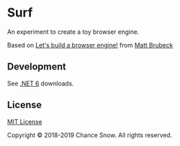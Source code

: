 # Surf

An experiment to create a toy browser engine.

Based on [Let's build a browser engine!](https://limpet.net/mbrubeck/2014/08/08/toy-layout-engine-1.html)
from [Matt Brubeck](https://limpet.net/mbrubeck/)

## Development

See [.NET 6](https://dotnet.microsoft.com/en-us/download/dotnet/6.0) downloads.

## License

[MIT License](http://opensource.org/licenses/MIT)

Copyright © 2018-2019 Chance Snow. All rights reserved.
